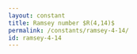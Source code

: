 ```yaml
---
layout: constant
title: Ramsey number $R(4,14)$
permalink: /constants/ramsey-4-14/
id: ramsey-4-14
---
```

